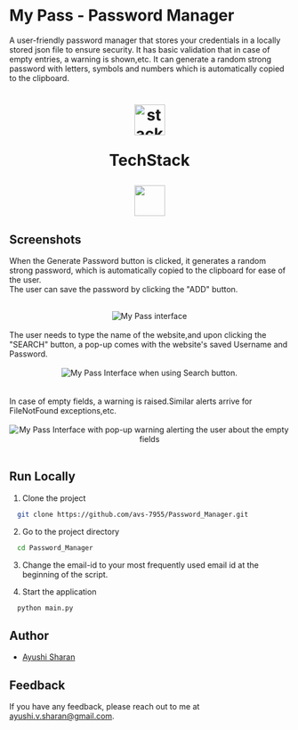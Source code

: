 # My Pass - Password Manager
A user-friendly password manager that stores your credentials in a locally stored json file to ensure security.
It has basic validation that in case of empty entries, a warning is shown,etc.
It can generate a random strong password with letters, symbols and numbers which is automatically copied to the clipboard.

<h1 align="center">
  <img src="https://ik.imagekit.io/pq7opoglh/GitHub_ReadMe/stack_GjMfbKvDP.svg?ik-sdk-version=javascript-1.4.3&updatedAt=1655143763495" width="55" alt="stacklogo-python" />

 TechStack</h1>

<div align="center"><img width="55" src="https://raw.githubusercontent.com/gilbarbara/logos/master/logos/python.svg"/>
</div>

## Screenshots
When the Generate Password button is clicked, it generates a random strong password, which is automatically copied to the clipboard for ease of the user.
<br>
The user can save the password by clicking the "ADD" button.
<br>
<br>
<div align="center">
    <img src="https://ik.imagekit.io/pq7opoglh/GitHub_ReadMe/PythonMiniProjects/Pwd_Manager/Password_Manager_interface_Fi9fTAqsi.png?ik-sdk-version=javascript-1.4.3&updatedAt=1666062148887" alt="My Pass interface"/>
</div>
<br>
The user needs to type the name of the website,and upon clicking the "SEARCH" button, a pop-up comes with the website's saved Username and Password.
<br>
<br>
<div align="center">
  <img align="center" src="https://ik.imagekit.io/pq7opoglh/GitHub_ReadMe/PythonMiniProjects/Pwd_Manager/Search_pwd_M15aIXhal.png?ik-sdk-version=javascript-1.4.3&updatedAt=1666062149432" alt="My Pass Interface when using Search button."/>
</div>
<br>
<br>
In case of empty fields, a warning is raised.Similar alerts arrive for FileNotFound exceptions,etc.
<br>
<br>
<div align="center">
  <img src="https://ik.imagekit.io/pq7opoglh/GitHub_ReadMe/PythonMiniProjects/Pwd_Manager/Password_Empty_Error_vC_Fb0cO_.png?ik-sdk-version=javascript-1.4.3&updatedAt=1666062148792" alt="My Pass Interface with pop-up warning alerting the user about the empty fields"/>
</div>
<br>

## Run Locally

1. Clone the project

```bash
  git clone https://github.com/avs-7955/Password_Manager.git
```

2. Go to the project directory

```bash
  cd Password_Manager
```
3. Change the email-id to your most frequently used email id at the beginning of the script.

4. Start the application

```bash
  python main.py
```


## Author

- [Ayushi Sharan](https://github.com/avs-7955)


## Feedback

If you have any feedback, please reach out to me at ayushi.v.sharan@gmail.com.
